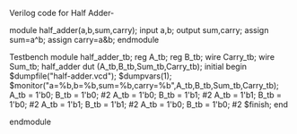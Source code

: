 Verilog code for Half Adder-

module half_adder(a,b,sum,carry);
  input a,b;
  output sum,carry;
  assign sum=a^b;
  assign carry=a&b;
endmodule

Testbench
module half_adder_tb;
reg A_tb;
reg B_tb;
wire Carry_tb;
wire Sum_tb;
  half_adder dut (A_tb,B_tb,Sum_tb,Carry_tb);
initial 
  begin
    $dumpfile("half-adder.vcd");
    $dumpvars(1);
    $monitor("a=%b,b=%b,sum=%b,carry=%b",A_tb,B_tb,Sum_tb,Carry_tb);
   A_tb = 1'b0; B_tb = 1'b0;
   #2    A_tb = 1'b0; B_tb = 1'b1;
   #2 A_tb = 1'b1; B_tb = 1'b0;
   #2 A_tb = 1'b1; B_tb = 1'b1;
   #2 A_tb = 1'b0; B_tb = 1'b0;
   #2 $finish;
end

endmodule
